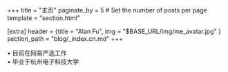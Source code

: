 +++
title = "主页"
paginate_by = 5 # Set the number of posts per page
template = "section.html"

[extra]
header = {title = "Alan Fu", img = "$BASE_URL/img/me_avatar.jpg" }
section_path = "blog/_index.cn.md"
+++

• 目前在网易严选工作<br/>• 毕业于杭州电子科技大学
